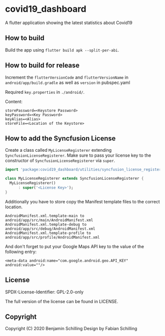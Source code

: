 # covid19_dashboard

A flutter application showing the latest statistics about Covid19


## How to build

Build the app using `flutter build apk --split-per-abi`.

## How to build for release

Increment the `flutterVersionCode` and `flutterVersionName` in `android/app/build.gradle` as well as `version` in pubspec.yaml

Required `key.properties` in `./android/`.

Content:

```
storePassword=<Keystore Password>
keyPassword=<Key Password>
keyAlias=<Alias>
storeFile=<Location of the Keystore>
```

## How to add the Syncfusion License

Create a class called `MyLicenseRegisterer` extending `SyncfusionLicenseRegisterer`.
Make sure to pass your license key to the constructor of `SyncfusionLicenseRegisterer` via `super`.

```dart
import 'package:covid19_dashboard/utilities/syncfusion_license_registerer.dart';

class MyLicenseRegisterer extends SyncfusionLicenseRegisterer {
  MyLicenseRegisterer()
      : super('<License Key>');
}
```

Additionally you have to store copy the Manifest template files to the correct location.

```
AndroidManifest.xml.template-main to android/app/src/main/AndroidManifest.xml
AndroidManifest.xml.template-debug to android/app/src/debug/AndroidManifest.xml
AndroidManifest.xml.template-profile to android/app/src/profile/AndroidManifest.xml
```
And don't forget to put your Google Maps API key to the value of the following entry:

`<meta-data android:name="com.google.android.geo.API_KEY" android:value=""/>`

## License
SPDX-License-Identifier: GPL-2.0-only

The full version of the license can be found in LICENSE.

## Copyright
Copyright (C) 2020 Benjamin Schilling
Design by Fabian Schilling